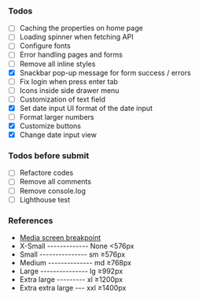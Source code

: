 ### Todos

- [ ] Caching the properties on home page
- [ ] Loading spinner when fetching API
- [ ] Configure fonts
- [ ] Error handling pages and forms
- [ ] Remove all inline styles
- [x] Snackbar pop-up message for form success / errors
- [ ] Fix login when press enter tab
- [ ] Icons inside side drawer menu
- [ ] Customization of text field
- [x] Set date input UI format of the date input
- [ ] Format larger numbers
- [x] Customize buttons
- [x] Change date input view

### Todos before submit

- [ ] Refactore codes
- [ ] Remove all comments
- [ ] Remove console.log
- [ ] Lighthouse test

### References

- [Media screen breakpoint](https://getbootstrap.com/docs/5.0/layout/breakpoints/)
- X-Small ------------- None <576px
- Small --------------- sm ≥576px
- Medium -------------- md ≥768px
- Large --------------- lg ≥992px
- Extra large --------- xl ≥1200px
- Extra extra large --- xxl ≥1400px
